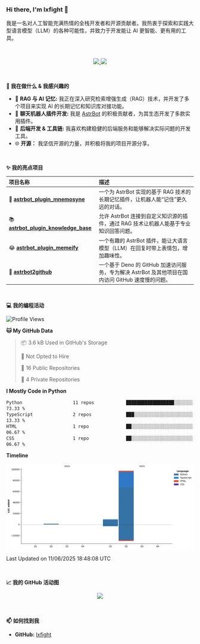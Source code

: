 ### Hi there, I'm lxfight 👋

我是一名对人工智能充满热情的全栈开发者和开源贡献者。我热衷于探索和实践大型语言模型（LLM）的各种可能性，并致力于开发能让 AI 更智能、更有用的工具。

<br>

<!-- GitHub Stats & Languages -->
<p align="center">
  <a href="https://github.com/lxfight">
    <img height="180em" src="https://github-readme-stats.vercel.app/api?username=lxfight&show_icons=true&theme=dracula&include_all_commits=true&count_private=true"/>
    <img height="180em" src="https://github-readme-stats.vercel.app/api/top-langs/?username=lxfight&layout=compact&langs_count=8&theme=dracula"/>
  </a>
</p>

<br>

**🚀 我在做什么 & 我感兴趣的**

- 🧠 **RAG 与 AI 记忆:** 我正在深入研究检索增强生成（RAG）技术，并开发了多个项目来实现 AI 的长期记忆和知识库对接功能。
- 🤖 **聊天机器人插件开发:** 我是 [AstrBot](https://github.com/AstrBotDevs/AstrBot) 的积极贡献者，为其生态开发了多款实用插件。
- 🔧 **后端开发 & 工具链:** 我喜欢构建稳健的后端服务和能够解决实际问题的开发工具。
- 🌐 **开源：** 我坚信开源的力量，并积极将我的项目开源分享。

<br>

**✨ 我的亮点项目**

| 项目名称                                                                                         | 描述                                                                                              |
| :----------------------------------------------------------------------------------------------- | :------------------------------------------------------------------------------------------------ |
| 🧠 [**astrbot_plugin_mnemosyne**](https://github.com/lxfight/astrbot_plugin_mnemosyne)           | 一个为 AstrBot 实现的基于 RAG 技术的长期记忆插件，让机器人能“记住”更久远的对话。                  |
| 📚 [**astrbot_plugin_knowledge_base**](https://github.com/lxfight/astrbot_plugin_knowledge_base) | 允许 AstrBot 连接到自定义知识源的插件，通过 RAG 技术让机器人能基于专业知识回答问题。              |
| 😂 [**astrbot_plugin_memeify**](https://github.com/lxfight/astrbot_plugin_memeify)               | 一个有趣的 AstrBot 插件，能让大语言模型（LLM）在回复时带上表情包，增加趣味性。                    |
| 🚀 [**astrbot2github**](https://github.com/lxfight/astrbot2github)                               | 一个基于 Deno 的 GitHub 加速访问服务，专为解决 AstrBot 及其他项目在国内访问 GitHub 速度慢的问题。 |

<br>

**💻 我的编程活动**

<!--START_SECTION:waka-->
![Profile Views](http://img.shields.io/badge/Profile%20Views-3-blue)

**🐱 My GitHub Data** 

> 📦 3.6 kB Used in GitHub's Storage 
 > 
> 🚫 Not Opted to Hire
 > 
> 📜 16 Public Repositories 
 > 
> 🔑 4 Private Repositories 
 > 
**I Mostly Code in Python** 

```text
Python                   11 repos            ██████████████████░░░░░░░   73.33 % 
TypeScript               2 repos             ███░░░░░░░░░░░░░░░░░░░░░░   13.33 % 
HTML                     1 repo              ██░░░░░░░░░░░░░░░░░░░░░░░   06.67 % 
CSS                      1 repo              ██░░░░░░░░░░░░░░░░░░░░░░░   06.67 % 
```



**Timeline**

![Lines of Code chart](https://raw.githubusercontent.com/lxfight/lxfight/main/assets/bar_graph.png)


 Last Updated on 11/06/2025 18:48:08 UTC
<!--END_SECTION:waka-->

<br>

**📈 我的 GitHub 活动图**

<!-- GitHub Activity Graph -->
<p align="center">
  <a href="https://github.com/lxfight">
    <img src="https://github-readme-activity-graph.vercel.app/graph?username=lxfight&theme=dracula&hide_border=true&area=true" />
  </a>
</p>

<br>


**📫 如何找到我**

- **GitHub:** [lxfight](https://github.com/lxfight)
